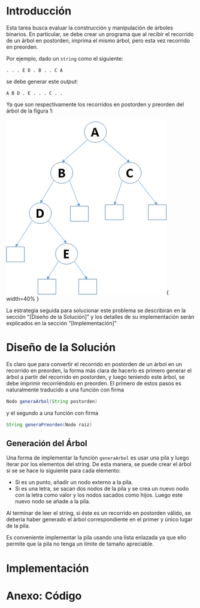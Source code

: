 # Introducción

Esta tarea busca evaluar la construcción y manipulación de árboles binarios.
En particular, se debe crear un programa que al recibir el recorrido de un árbol en postorden,
imprima el mismo árbol, pero esta vez recorrido en preorden.

Por ejemplo, dado un `string` como el siguiente:

```
. . . E D . B . . C A
```

se debe generar este _output:_

```
A B D . E . . . C . .
```

Ya que son respectivamente los recorridos en postorden y preorden del árbol de la figura 1:

![Árbol de Ejemplo](ejemplo.png){ width=40% }

La estrategia seguida para solucionar este problema se describirán en la sección "[Diseño de la Solución]"
y los detalles de su implementación serán explicados en la sección "[Implementación]"

# Diseño de la Solución

Es claro que para convertir el recorrido en postorden de un árbol en un recorrido en preorden,
la forma más clara de hacerlo es primero generar el árbol a partir del recorrido en postorden,
y luego teniendo este árbol, se debe imprimir recorriéndolo en preorden.
El primero de estos pasos es naturalmente traducido a una función con firma

```java
Nodo generaArbol(String postorden)
```

y el segundo a una función con firma

```java
String generaPreorden(Nodo raiz)
```

## Generación del Árbol

Una forma de implementar la función `generaArbol` es usar una pila y luego iterar por los elementos del string.
De esta manera, se puede crear el árbol si se se hace lo siguiente para cada elemento:

- Si es un punto, añadir un nodo externo a la pila.
- Si es una letra, se sacan dos nodos de la pila y se crea un nuevo nodo con la letra como valor y los nodos sacados como hijos. Luego este nuevo nodo se añade a la pila.

Al terminar de leer el string, si éste es un recorrido en postorden válido, se debería haber generado el árbol correspondiente en el primer y único lugar de la pila.

Es conveniente implementar la pila usando una lista enlazada ya que ello permite que la pila no tenga un límite de tamaño apreciable.

# Implementación


# Anexo: Código